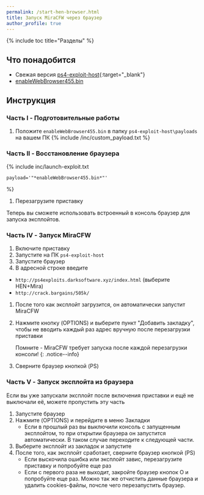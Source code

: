 ```yaml
---
permalink: /start-hen-browser.html
title: Запуск MiraCFW через браузер
author_profile: true
---
```

{% include toc title="Разделы" %}

## Что понадобится

* Свежая версия [ps4-exploit-host](https://github.com/Al-Azif/ps4-exploit-host/releases){:target="_blank"}
* [enableWebBrowser455.bin](files/enableWebBrowser455.bin)

## Инструкция

### Часть I - Подготовительные работы 

1. Положите `enableWebBrowser455.bin` в папку `ps4-exploit-host\payloads` на вашем ПК
{% include /inc/custom_payload.txt %}

### Часть II - Восстановление браузера

{% include inc/launch-exploit.txt 

	payload='"*enableWebBrowser455.bin*"'

%}
1. Перезагрузите приставку 

Теперь вы сможете использовать встроенный в консоль браузер для запуска эксплойтов.


### Часть IV - Запуск MiraCFW 

1. Включите приставку 
1. Запустите на ПК `ps4-exploit-host`
1. Запустите браузер
1. В адресной строке введите
  + `http://ps4exploits.darksoftware.xyz/index.html` (выберите HEN+Mira)
  + `http://crack.bargains/505k/`
1. После того как эксплойт загрузится, он автоматически запустит MiraCFW 
1. Нажмите кнопку (OPTIONS) и выберите пункт "Добавить закладку", чтобы не вводить каждый раз адрес вручную после перезагрузки приставки

	Помните - MiraCFW требует запуска после каждой перезагрузки консоли!
	{: .notice--info}
	
1. Сверните браузер кнопкой (PS)

### Часть V - Запуск эксплойта из браузера

Если вы уже запускали эксплойт после включения приставки и ещё не выключали её, можете пропустить эту часть

1. Запустите браузер 
1. Нажмите (OPTIONS) и перейдите в меню Закладки
	+ Если в прошлый раз вы выключили консоль с запущенным эксплойтом, то при открытии браузера он запустится автоматически. В таком случае переходите к следующей части. 
1. Выберите эксплойт из закладок и запустите
1. После того, как эксплойт сработает, сверните браузер кнопкой (PS)
	+ Если выскочила ошибка или эксплойт завис, перезагрузите приставку и попробуйте еще раз 
	+ Если с первого раза не выходит, закройте браузер кнопок O и попробуйте еще раз. Можно так же отчистить данные браузера и удалить cookies-файлы, почсле чего перезапустить браузер.